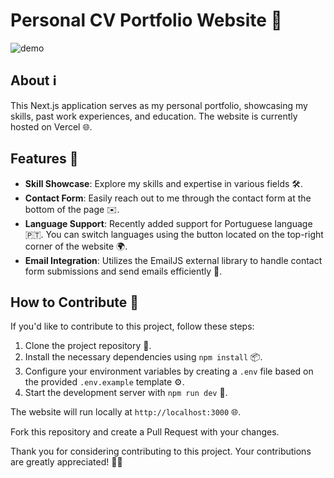# Personal CV Portfolio Website 💼

![demo](https://github.com/nathanmintegui/cv/assets/79856434/a6adbaa5-159b-4e9b-853a-1445fc6b8506)

## About ℹ️

This Next.js application serves as my personal portfolio, showcasing my skills, past work experiences, and education. The website is currently hosted on Vercel 🌐.

## Features 🚀

- **Skill Showcase**: Explore my skills and expertise in various fields 🛠️.
- **Contact Form**: Easily reach out to me through the contact form at the bottom of the page ✉️.
- **Language Support**: Recently added support for Portuguese language 🇵🇹. You can switch languages using the button located on the top-right corner of the website 🌍.
- **Email Integration**: Utilizes the EmailJS external library to handle contact form submissions and send emails efficiently 📧.

## How to Contribute 🤝

If you'd like to contribute to this project, follow these steps:

1. Clone the project repository 📁.
2. Install the necessary dependencies using `npm install` 📦.
3. Configure your environment variables by creating a `.env` file based on the provided `.env.example` template ⚙️.
4. Start the development server with `npm run dev` 🚀.

The website will run locally at `http://localhost:3000` 🌐.

Fork this repository and create a Pull Request with your changes.

Thank you for considering contributing to this project. Your contributions are greatly appreciated! 🙌👏
